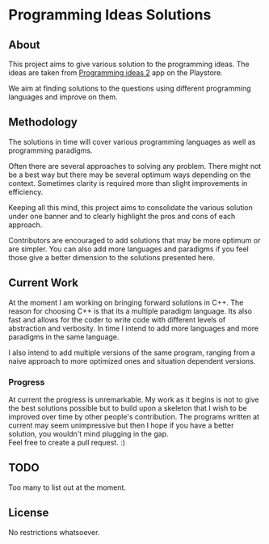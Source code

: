 # Programming Ideas Solutions

## About

This project aims to give various solution to the programming ideas. The ideas are taken from [Programming ideas 2](https://play.google.com/store/apps/details?id=com.alansa.ideabag2&hl=en) app on the Playstore. 

We aim at finding solutions to the questions using different programming languages and improve on them. 

## Methodology

The solutions in time will cover various programming languages as well as programming paradigms.

Often there are several approaches to solving any problem. There might not be a best way but there may be several optimum ways depending on the context. Sometimes clarity is required more than slight improvements in efficiency.

Keeping all this mind, this project aims to consolidate the various solution under one banner and to clearly highlight the pros and cons of each approach.

Contributors are encouraged to add solutions that may be more optimum or are simpler. You can also add more languages and paradigms if you feel those give a better dimension to the solutions presented here.

## Current Work

At the moment I am working on bringing forward solutions in C++. The reason for choosing C++ is that its a multiple paradigm language. Its also fast and allows for the coder to write code with different levels of abstraction and verbosity. In time I intend to add more languages and more paradigms in the same language.

I also intend to add multiple versions of the same program, ranging from a naive approach to more optimized ones and situation dependent versions.

### Progress

At current the progress is unremarkable. My work as it begins is not to give the best solutions possible but to build upon a skeleton that I wish to be improved over time by other people's contribution. The programs written at current may seem unimpressive but then I hope if you have a better solution, you wouldn't mind plugging in the gap.   
Feel free to create a pull request. :)

## TODO

Too many to list out at the moment. 

## License

No restrictions whatsoever. 